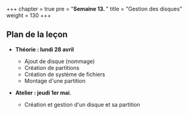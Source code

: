 +++
chapter = true
pre = "<b>Semaine 13. </b>"
title = "Gestion des disques"
weight = 130
+++

## Plan de la leçon

- **Théorie : lundi 28 avril**
  - Ajout de disque (nommage)
  - Création de partitions
  - Création de système de fichiers
  - Montage d'une partition

- **Atelier : jeudi 1er mai**.
  - Création et gestion d'un disque et sa partition